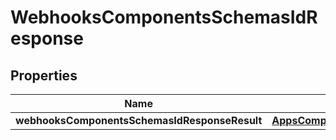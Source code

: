 # WebhooksComponentsSchemasIdResponse

## Properties
Name | Type | Description | Notes
------------ | ------------- | ------------- | -------------
**webhooksComponentsSchemasIdResponseResult** | [**AppsComponentsschemasidResponseResult**](AppsComponentsschemasidResponseResult.md) |  |  [optional]
